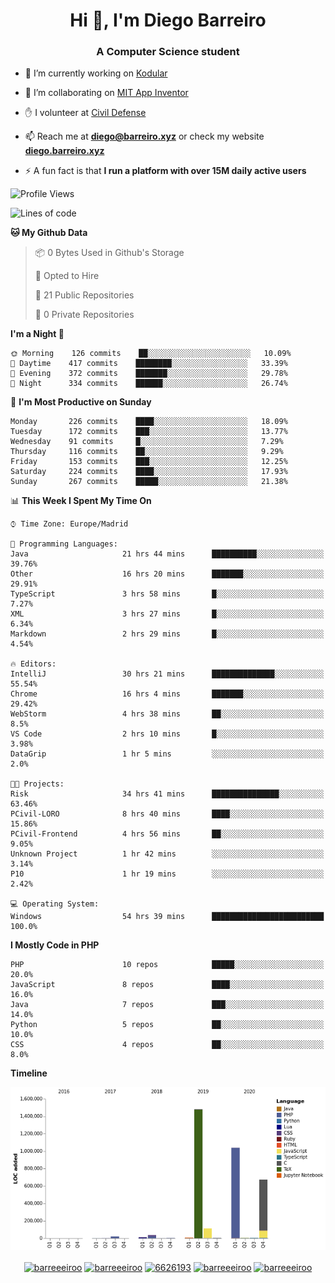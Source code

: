 <h1 align="center">Hi 👋, I'm Diego Barreiro</h1>
<h3 align="center">A Computer Science student</h3>

- 🔭 I’m currently working on [Kodular](https://www.kodular.io)

- 👯 I’m collaborating on [MIT App Inventor](https://github.com/mit-cml/appinventor-sources)

- ✋ I volunteer at [Civil Defense](https://proteccioncivil.sdc.gal)

- 📫 Reach me at **diego@barreiro.xyz** or check my website **[diego.barreiro.xyz](https://diego.barreiro.xyz)**

- ⚡ A fun fact is that **I run a platform with over 15M daily active users**

<!--START_SECTION:waka-->
![Profile Views](http://img.shields.io/badge/Profile%20Views-18-blue)

![Lines of code](https://img.shields.io/badge/From%20Hello%20World%20I%27ve%20Written-3.4%20million%20lines%20of%20code-blue)

**🐱 My Github Data** 

> 📦 0 Bytes Used in Github's Storage 
 > 
> 💼 Opted to Hire
 > 
> 📜 21 Public Repositories 
 > 
> 🔑 0 Private Repositories  
 > 
**I'm a Night 🦉** 

```text
🌞 Morning    126 commits    ██░░░░░░░░░░░░░░░░░░░░░░░   10.09% 
🌆 Daytime    417 commits    ████████░░░░░░░░░░░░░░░░░   33.39% 
🌃 Evening    372 commits    ███████░░░░░░░░░░░░░░░░░░   29.78% 
🌙 Night      334 commits    ██████░░░░░░░░░░░░░░░░░░░   26.74%

```
📅 **I'm Most Productive on Sunday** 

```text
Monday       226 commits    ████░░░░░░░░░░░░░░░░░░░░░   18.09% 
Tuesday      172 commits    ███░░░░░░░░░░░░░░░░░░░░░░   13.77% 
Wednesday    91 commits     █░░░░░░░░░░░░░░░░░░░░░░░░   7.29% 
Thursday     116 commits    ██░░░░░░░░░░░░░░░░░░░░░░░   9.29% 
Friday       153 commits    ███░░░░░░░░░░░░░░░░░░░░░░   12.25% 
Saturday     224 commits    ████░░░░░░░░░░░░░░░░░░░░░   17.93% 
Sunday       267 commits    █████░░░░░░░░░░░░░░░░░░░░   21.38%

```


📊 **This Week I Spent My Time On** 

```text
⌚︎ Time Zone: Europe/Madrid

💬 Programming Languages: 
Java                     21 hrs 44 mins      ██████████░░░░░░░░░░░░░░░   39.76% 
Other                    16 hrs 20 mins      ███████░░░░░░░░░░░░░░░░░░   29.91% 
TypeScript               3 hrs 58 mins       █░░░░░░░░░░░░░░░░░░░░░░░░   7.27% 
XML                      3 hrs 27 mins       █░░░░░░░░░░░░░░░░░░░░░░░░   6.34% 
Markdown                 2 hrs 29 mins       █░░░░░░░░░░░░░░░░░░░░░░░░   4.54%

🔥 Editors: 
IntelliJ                 30 hrs 21 mins      ██████████████░░░░░░░░░░░   55.54% 
Chrome                   16 hrs 4 mins       ███████░░░░░░░░░░░░░░░░░░   29.42% 
WebStorm                 4 hrs 38 mins       ██░░░░░░░░░░░░░░░░░░░░░░░   8.5% 
VS Code                  2 hrs 10 mins       █░░░░░░░░░░░░░░░░░░░░░░░░   3.98% 
DataGrip                 1 hr 5 mins         ░░░░░░░░░░░░░░░░░░░░░░░░░   2.0%

🐱‍💻 Projects: 
Risk                     34 hrs 41 mins      ███████████████░░░░░░░░░░   63.46% 
PCivil-LORO              8 hrs 40 mins       ████░░░░░░░░░░░░░░░░░░░░░   15.86% 
PCivil-Frontend          4 hrs 56 mins       ██░░░░░░░░░░░░░░░░░░░░░░░   9.05% 
Unknown Project          1 hr 42 mins        ░░░░░░░░░░░░░░░░░░░░░░░░░   3.14% 
P10                      1 hr 19 mins        ░░░░░░░░░░░░░░░░░░░░░░░░░   2.42%

💻 Operating System: 
Windows                  54 hrs 39 mins      █████████████████████████   100.0%

```

**I Mostly Code in PHP** 

```text
PHP                      10 repos            █████░░░░░░░░░░░░░░░░░░░░   20.0% 
JavaScript               8 repos             ████░░░░░░░░░░░░░░░░░░░░░   16.0% 
Java                     7 repos             ███░░░░░░░░░░░░░░░░░░░░░░   14.0% 
Python                   5 repos             ██░░░░░░░░░░░░░░░░░░░░░░░   10.0% 
CSS                      4 repos             ██░░░░░░░░░░░░░░░░░░░░░░░   8.0%

```


**Timeline**

![Chart not found](https://raw.githubusercontent.com/barreeeiroo/barreeeiroo/master/charts/bar_graph.png) 


<!--END_SECTION:waka-->

<p align="center">
<a href="https://twitter.com/barreeeiroo" target="blank"><img align="center" src="https://cdn.jsdelivr.net/npm/simple-icons@3.0.1/icons/twitter.svg" alt="barreeeiroo" height="20" width="20" /></a>
<a href="https://linkedin.com/in/barreeeiroo" target="blank"><img align="center" src="https://cdn.jsdelivr.net/npm/simple-icons@3.0.1/icons/linkedin.svg" alt="barreeeiroo" height="20" width="20" /></a>
<a href="https://stackoverflow.com/users/6626193" target="blank"><img align="center" src="https://cdn.jsdelivr.net/npm/simple-icons@3.0.1/icons/stackoverflow.svg" alt="6626193" height="20" width="20" /></a>
<a href="https://fb.com/barreeeiroo" target="blank"><img align="center" src="https://cdn.jsdelivr.net/npm/simple-icons@3.0.1/icons/facebook.svg" alt="barreeeiroo" height="20" width="20" /></a>
<a href="https://instagram.com/barreeeiroo" target="blank"><img align="center" src="https://cdn.jsdelivr.net/npm/simple-icons@3.0.1/icons/instagram.svg" alt="barreeeiroo" height="20" width="20" /></a>
</p>
